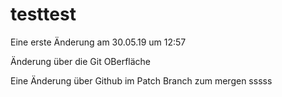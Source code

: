 # testtest

Eine erste Änderung am 30.05.19 um 12:57 

Änderung über die Git OBerfläche 


Eine Änderung über Github im Patch Branch zum mergen 
sssss